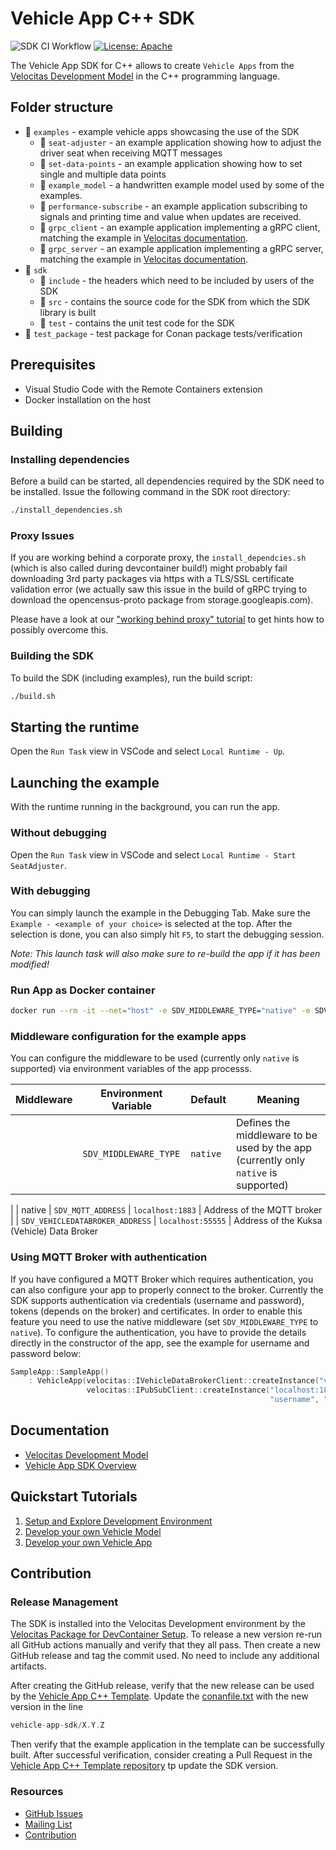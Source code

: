 # Vehicle App C++ SDK

![SDK CI Workflow](https://github.com/eclipse-velocitas/vehicle-app-cpp-sdk/actions/workflows/ci.yml/badge.svg)
[![License: Apache](https://img.shields.io/badge/License-Apache-yellow.svg)](http://www.apache.org/licenses/LICENSE-2.0)

The Vehicle App SDK for C++ allows to create `Vehicle Apps` from the [Velocitas Development Model](https://eclipse.dev/velocitas/docs/concepts/development_model/) in the C++ programming language.

## Folder structure

* 📁 `examples` - example vehicle apps showcasing the use of the SDK
    * 📁 `seat-adjuster` - an example application showing how to adjust the driver seat when receiving MQTT messages
    * 📁 `set-data-points` - an example application showing how to set single and multiple data points
    * 📁 `example_model` - a handwritten example model used by some of the examples.
    * 📁 `performance-subscribe` - an example application subscribing to signals and printing time and value when updates are received.
    * 📁 `grpc_client` - an example application implementing a gRPC client, matching the example in [Velocitas documentation](https://eclipse.dev/velocitas/docs/tutorials/grpc_service_generation/create_client/).
    * 📁 `grpc_server` - an example application implementing a gRPC server, matching the example in [Velocitas documentation](https://eclipse.dev/velocitas/docs/tutorials/grpc_service_generation/create_server/).
* 📁 `sdk`
    * 📁 `include` - the headers which need to be included by users of the SDK
    * 📁 `src` - contains the source code for the SDK from which the SDK library is built
    * 📁 `test` - contains the unit test code for the SDK
* 📁 `test_package` - test package for Conan package tests/verification

## Prerequisites

* Visual Studio Code with the Remote Containers extension
* Docker installation on the host

## Building

### Installing dependencies
Before a build can be started, all dependencies required by the SDK need to be installed. Issue the following command in the SDK root directory:
```bash
./install_dependencies.sh
```

### Proxy Issues
If you are working behind a corporate proxy, the `install_dependcies.sh` (which is also called during devcontainer build!) might probably fail
downloading 3rd party packages via https with a TLS/SSL certificate validation error (we actually saw this issue in the build of gRPC trying to
download the opencensus-proto package from storage.googleapis.com).

Please have a look at our ["working behind proxy" tutorial](https://eclipse.dev/velocitas/docs/tutorials/quickstart/behind_proxy/)
to get hints how to possibly overcome this.

### Building the SDK
To build the SDK (including examples), run the build script:
```bash
./build.sh
```

## Starting the runtime

Open the `Run Task` view in VSCode and select `Local Runtime - Up`.

## Launching the example
With the runtime running in the background, you can run the app.

### Without debugging

Open the `Run Task` view in VSCode and select `Local Runtime - Start SeatAdjuster`.

### With debugging
You can simply launch the example in the Debugging Tab. Make sure the `Example - <example of your choice>` is selected at the top. After the selection is done, you can also simply hit `F5`, to start the debugging session.

*Note: This launch task will also make sure to re-build the app if it has been modified!*

### Run App as Docker container
```bash
docker run --rm -it --net="host" -e SDV_MIDDLEWARE_TYPE="native" -e SDV_MQTT_ADDRESS="localhost:1883" -e SDV_VEHICLEDATABROKER_ADDRESS="localhost:55555" localhost:12345/vehicleapp:local
```

### Middleware configuration for the example apps

You can configure the middleware to be used (currently only `native` is supported) via environment variables of the app processs.

| Middleware | Environment Variable            | Default             | Meaning
|------------|---------------------------------|---------------------|------------------------------------
|            | `SDV_MIDDLEWARE_TYPE`           | `native`            | Defines the middleware to be used by the app (currently only `native` is supported)
|
| native     | `SDV_MQTT_ADDRESS`              | `localhost:1883`    | Address of the MQTT broker
|            | `SDV_VEHICLEDATABROKER_ADDRESS` | `localhost:55555`   | Address of the Kuksa (Vehicle) Data Broker

### Using MQTT Broker with authentication

If you have configured a MQTT Broker which requires authentication, you can also configure your app to properly connect to the broker. Currently the SDK supports authentication via credentials (username and password), tokens (depends on the broker) and certificates. In order to enable this feature you need to use the native middleware (set `SDV_MIDDLEWARE_TYPE` to `native`). To configure the authentication, you have to provide the details directly in the constructor of the app, see the example for username and password below:

```cpp
SampleApp::SampleApp()
    : VehicleApp(velocitas::IVehicleDataBrokerClient::createInstance("vehicledatabroker"),
                 velocitas::IPubSubClient::createInstance("localhost:1883", "SampleApp",
                                                          "username", "password")) {}
```

## Documentation
* [Velocitas Development Model](https://eclipse.dev/velocitas/docs/concepts/development_model/)
* [Vehicle App SDK Overview](https://eclipse.dev/velocitas/docs/concepts/development_model/vehicle_app_sdk/)

## Quickstart Tutorials
1. [Setup and Explore Development Environment](https://eclipse.dev/velocitas/docs/tutorials/quickstart/)
1. [Develop your own Vehicle Model](https://eclipse.dev/velocitas/docs/tutorials/vehicle_model_creation/)
1. [Develop your own Vehicle App](https://eclipse.dev/velocitas/docs/tutorials/vehicle_app_development/)

## Contribution

### Release Management

The SDK is installed into the Velocitas Development environment by the [Velocitas Package for DevContainer Setup](https://github.com/eclipse-velocitas/devenv-devcontainer-setup).
To release a new version re-run all GitHub actions manually and verify that they all pass.
Then create a new GitHub release and tag the commit used. No need to include any additional artifacts.

After creating the GitHub release, verify that the new release can be used by the [Vehicle App C++ Template](https://github.com/eclipse-velocitas/vehicle-app-cpp-template).
Update the [conanfile.txt](https://github.com/eclipse-velocitas/vehicle-app-cpp-template/blob/main/conanfile.txt) with the new version in the line

```cpp
vehicle-app-sdk/X.Y.Z
```

Then verify that the example application in the template can be successfully built.
After successful verification, consider creating a Pull Request in the [Vehicle App C++ Template repository](https://github.com/eclipse-velocitas/vehicle-app-cpp-template) tp update the SDK version.

### Resources

- [GitHub Issues](https://github.com/eclipse-velocitas/vehicle-app-cpp-sdk/issues)
- [Mailing List](https://accounts.eclipse.org/mailing-list/velocitas-dev)
- [Contribution](CONTRIBUTING.md)
